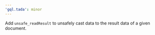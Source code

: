 ```yaml
---
'gql.tada': minor
---
```


Add `unsafe_readResult` to unsafely cast data to the result data of a given document.
